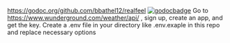
https://godoc.org/github.com/bbathel12/realfeel
[![godocbadge](https://godoc.org/github.com/bbathel12/realfeel?status.svg)](https://godoc.org/github.com/bbathel12/realfeel)
Go to https://www.wunderground.com/weather/api/ , sign up, create an app, and get the key.
Create a .env file in your directory like .env.exaple in this repo and replace necessary options

